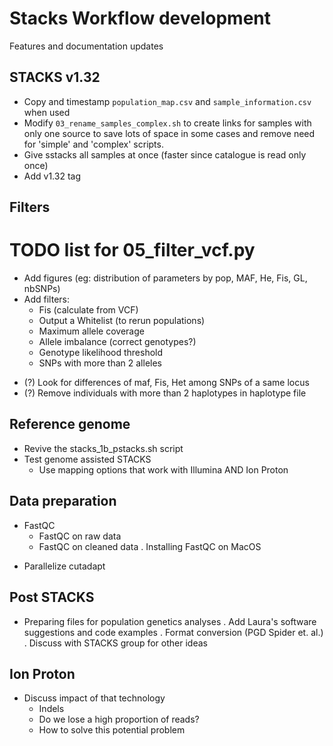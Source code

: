 # Stacks Workflow development
Features and documentation updates

## STACKS v1.32
* Copy and timestamp `population_map.csv` and `sample_information.csv` when used
* Modify `03_rename_samples_complex.sh` to create links for samples with only
  one source to save lots of space in some cases and remove need for 'simple'
  and 'complex' scripts.
* Give sstacks all samples at once (faster since catalogue is read only once)
* Add v1.32 tag

## Filters
# TODO list for 05_filter_vcf.py
* Add figures (eg: distribution of parameters by pop, MAF, He, Fis, GL, nbSNPs)
* Add filters:
  * Fis (calculate from VCF)
  * Output a Whitelist (to rerun populations)
  - Maximum allele coverage
  - Allele imbalance (correct genotypes?)
  - Genotype likelihood threshold
  - SNPs with more than 2 alleles

- (?) Look for differences of maf, Fis, Het among SNPs of a same locus
- (?) Remove individuals with more than 2 haplotypes in haplotype file

## Reference genome
* Revive the stacks_1b_pstacks.sh script
* Test genome assisted STACKS
  - Use mapping options that work with Illumina AND Ion Proton

## Data preparation
- FastQC
  - FastQC on raw data
  - FastQC on cleaned data
  . Installing FastQC on MacOS
* Parallelize cutadapt

## Post STACKS
* Preparing files for population genetics analyses
. Add Laura's software suggestions and code examples
. Format conversion (PGD Spider et. al.)
. Discuss with STACKS group for other ideas

## Ion Proton
* Discuss impact of that technology
  - Indels
  - Do we lose a high proportion of reads?
  - How to solve this potential problem


